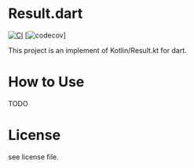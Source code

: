 # Result.dart
[![CI](https://github.com/boyan01/result.dart/workflows/Dart%20CI/badge.svg)](https://github.com/boyan01/result.dart/actions)
[![codecov](https://codecov.io/gh/boyan01/result.dart/branch/master/graph/badge.svg)]

This project is an implement of Kotlin/Result.kt for dart.


# How to Use

TODO

# License

see license file.